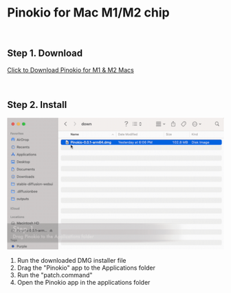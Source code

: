 # Pinokio for Mac M1/M2 chip

<br>

## Step 1. Download

<a href="https://github.com/pinokiocomputer/pinokio/releases/download/0.1.17/Pinokio-0.1.17-arm64.dmg" class='btn'>Click to Download Pinokio for M1 & M2 Macs</a>

<br>

## Step 2. Install

![macinstall.gif](macinstall.gif)

1. Run the downloaded DMG installer file
2. Drag the "Pinokio" app to the Applications folder
3. Run the "patch.command"
4. Open the Pinokio app in the applications folder

